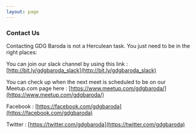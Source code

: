 ```yaml
---
layout: page
---
```

### Contact Us

Contacting GDG Baroda is not a Herculean task. You just need to be in the right places:

You can join our slack channel by using this link : [http://bit.ly/gdgbaroda_slack](http://bit.ly/gdgbaroda_slack)

You can check up when the next meet is scheduled to be on our Meetup.com page here : [https://www.meetup.com/gdgbaroda/](https://www.meetup.com/gdgbaroda/)

Facebook : 
[https://facebook.com/gdgbaroda](https://facebook.com/gdgbaroda)

Twitter : 
[https://twitter.com/gdgbaroda](https://twitter.com/gdgbaroda)
